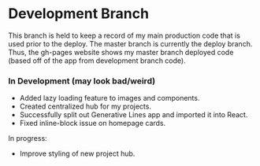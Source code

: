 # Development Branch

This branch is held to keep a record of my main production code that is used prior to the deploy. The master branch is currently the deploy branch. Thus, the gh-pages website shows my master branch deployed code (based off of the app from development branch code).

### In Development (may look bad/weird)

- Added lazy loading feature to images and components.
- Created centralized hub for my projects.
- Successfully split out Generative Lines app and imported it into React.
- Fixed inline-block issue on homepage cards.

In progress:

- Improve styling of new project hub.
